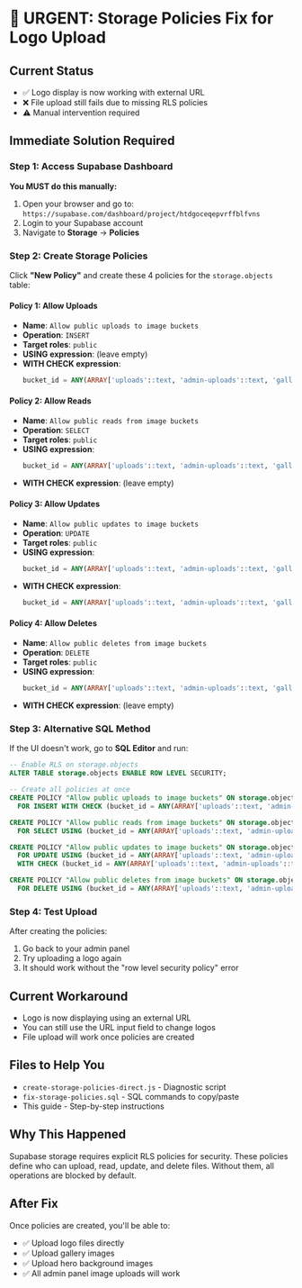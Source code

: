 # 🚨 URGENT: Storage Policies Fix for Logo Upload

## Current Status
- ✅ Logo display is now working with external URL
- ❌ File upload still fails due to missing RLS policies
- ⚠️ Manual intervention required

## Immediate Solution Required

### Step 1: Access Supabase Dashboard
**You MUST do this manually:**

1. Open your browser and go to: `https://supabase.com/dashboard/project/htdgoceqepvrffblfvns`
2. Login to your Supabase account
3. Navigate to **Storage** → **Policies**

### Step 2: Create Storage Policies
Click **"New Policy"** and create these 4 policies for the `storage.objects` table:

#### Policy 1: Allow Uploads
- **Name**: `Allow public uploads to image buckets`
- **Operation**: `INSERT`
- **Target roles**: `public`
- **USING expression**: (leave empty)
- **WITH CHECK expression**: 
  ```sql
  bucket_id = ANY(ARRAY['uploads'::text, 'admin-uploads'::text, 'gallery'::text, 'specialties'::text])
  ```

#### Policy 2: Allow Reads
- **Name**: `Allow public reads from image buckets`
- **Operation**: `SELECT`
- **Target roles**: `public`
- **USING expression**: 
  ```sql
  bucket_id = ANY(ARRAY['uploads'::text, 'admin-uploads'::text, 'gallery'::text, 'specialties'::text])
  ```
- **WITH CHECK expression**: (leave empty)

#### Policy 3: Allow Updates
- **Name**: `Allow public updates to image buckets`
- **Operation**: `UPDATE`
- **Target roles**: `public`
- **USING expression**: 
  ```sql
  bucket_id = ANY(ARRAY['uploads'::text, 'admin-uploads'::text, 'gallery'::text, 'specialties'::text])
  ```
- **WITH CHECK expression**: 
  ```sql
  bucket_id = ANY(ARRAY['uploads'::text, 'admin-uploads'::text, 'gallery'::text, 'specialties'::text])
  ```

#### Policy 4: Allow Deletes
- **Name**: `Allow public deletes from image buckets`
- **Operation**: `DELETE`
- **Target roles**: `public`
- **USING expression**: 
  ```sql
  bucket_id = ANY(ARRAY['uploads'::text, 'admin-uploads'::text, 'gallery'::text, 'specialties'::text])
  ```
- **WITH CHECK expression**: (leave empty)

### Step 3: Alternative SQL Method
If the UI doesn't work, go to **SQL Editor** and run:

```sql
-- Enable RLS on storage.objects
ALTER TABLE storage.objects ENABLE ROW LEVEL SECURITY;

-- Create all policies at once
CREATE POLICY "Allow public uploads to image buckets" ON storage.objects
  FOR INSERT WITH CHECK (bucket_id = ANY(ARRAY['uploads'::text, 'admin-uploads'::text, 'gallery'::text, 'specialties'::text]));

CREATE POLICY "Allow public reads from image buckets" ON storage.objects
  FOR SELECT USING (bucket_id = ANY(ARRAY['uploads'::text, 'admin-uploads'::text, 'gallery'::text, 'specialties'::text]));

CREATE POLICY "Allow public updates to image buckets" ON storage.objects
  FOR UPDATE USING (bucket_id = ANY(ARRAY['uploads'::text, 'admin-uploads'::text, 'gallery'::text, 'specialties'::text]))
  WITH CHECK (bucket_id = ANY(ARRAY['uploads'::text, 'admin-uploads'::text, 'gallery'::text, 'specialties'::text]));

CREATE POLICY "Allow public deletes from image buckets" ON storage.objects
  FOR DELETE USING (bucket_id = ANY(ARRAY['uploads'::text, 'admin-uploads'::text, 'gallery'::text, 'specialties'::text]));
```

### Step 4: Test Upload
After creating the policies:
1. Go back to your admin panel
2. Try uploading a logo again
3. It should work without the "row level security policy" error

## Current Workaround
- Logo is now displaying using an external URL
- You can still use the URL input field to change logos
- File upload will work once policies are created

## Files to Help You
- `create-storage-policies-direct.js` - Diagnostic script
- `fix-storage-policies.sql` - SQL commands to copy/paste
- This guide - Step-by-step instructions

## Why This Happened
Supabase storage requires explicit RLS policies for security. These policies define who can upload, read, update, and delete files. Without them, all operations are blocked by default.

## After Fix
Once policies are created, you'll be able to:
- ✅ Upload logo files directly
- ✅ Upload gallery images
- ✅ Upload hero background images
- ✅ All admin panel image uploads will work
